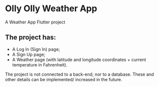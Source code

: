 # Olly Olly Weather App

A Weather App Flutter project

## The project has:

- A Log In (Sign In) page;
- A Sign Up page;
- A Weather page (with latitude and longitude coordinates + current temperature in Fahrenheit).

The project is not connected to a back-end, nor to a database. These and other details can be implemented/ increased in the future.